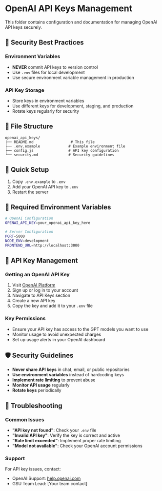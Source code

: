 # OpenAI API Keys Management

This folder contains configuration and documentation for managing OpenAI API keys securely.

## 🔐 Security Best Practices

### Environment Variables
- **NEVER** commit API keys to version control
- Use `.env` files for local development
- Use secure environment variable management in production

### API Key Storage
- Store keys in environment variables
- Use different keys for development, staging, and production
- Rotate keys regularly for security

## 📁 File Structure

```
openai_api_keys/
├── README.md                 # This file
├── .env.example             # Example environment file
├── config.js                # API key configuration
└── security.md              # Security guidelines
```

## 🚀 Quick Setup

1. Copy `.env.example` to `.env`
2. Add your OpenAI API key to `.env`
3. Restart the server

## 🔑 Required Environment Variables

```bash
# OpenAI Configuration
OPENAI_API_KEY=your_openai_api_key_here

# Server Configuration
PORT=5000
NODE_ENV=development
FRONTEND_URL=http://localhost:3000
```

## 📝 API Key Management

### Getting an OpenAI API Key
1. Visit [OpenAI Platform](https://platform.openai.com/)
2. Sign up or log in to your account
3. Navigate to API Keys section
4. Create a new API key
5. Copy the key and add it to your `.env` file

### Key Permissions
- Ensure your API key has access to the GPT models you want to use
- Monitor usage to avoid unexpected charges
- Set up usage alerts in your OpenAI dashboard

## 🛡️ Security Guidelines

- **Never share API keys** in chat, email, or public repositories
- **Use environment variables** instead of hardcoding keys
- **Implement rate limiting** to prevent abuse
- **Monitor API usage** regularly
- **Rotate keys** periodically

## 🚨 Troubleshooting

### Common Issues
- **"API key not found"**: Check your `.env` file
- **"Invalid API key"**: Verify the key is correct and active
- **"Rate limit exceeded"**: Implement proper rate limiting
- **"Model not available"**: Check your OpenAI account permissions

### Support
For API key issues, contact:
- OpenAI Support: [help.openai.com](https://help.openai.com/)
- GSU Team Lead: [Your team contact]

